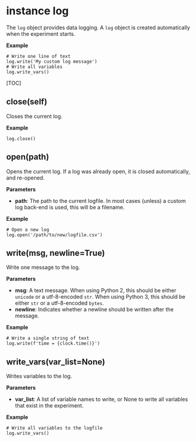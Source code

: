 <div class="ClassDoc YAMLDoc" markdown="1">

# instance __log__

The `log` object provides data logging. A `log` object is created
automatically when the experiment starts.

__Example__

~~~ .python
# Write one line of text
log.write('My custom log message')
# Write all variables
log.write_vars()
~~~

[TOC]

## close(self)

Closes the current log.



__Example__

~~~ .python
log.close()
~~~



## open(path)

Opens the current log. If a log was already open, it is closed
automatically, and re-opened.


__Parameters__

- **path**: The path to the current logfile. In most cases (unless) a custom
log back-end is used, this will be a filename.

__Example__

~~~ .python
# Open a new log
log.open('/path/to/new/logfile.csv')
~~~



## write(msg, newline=True)

Write one message to the log.


__Parameters__

- **msg**: A text message. When using Python 2, this should be either
`unicode` or a utf-8-encoded `str`. When using Python 3, this
should be either `str` or a utf-8-encoded `bytes`.
- **newline**: Indicates whether a newline should be written after the message.

__Example__

~~~ .python
# Write a single string of text
log.write(f'time = {clock.time()}')
~~~



## write_vars(var_list=None)

Writes variables to the log.


__Parameters__

- **var_list**: A list of variable names to write, or None to write all variables
that exist in the experiment.

__Example__

~~~ .python
# Write all variables to the logfile
log.write_vars()
~~~



</div>

